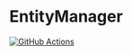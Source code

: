 # EntityManager

[![GitHub Actions](https://github.com/jyhsu2000/EntityManager/workflows/Gradle%20Build/badge.svg)](https://github.com/jyhsu2000/EntityManager/actions)
